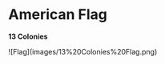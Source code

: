 <head>
  <h1> American Flag </h1>
</head>

<p> <b>13 Colonies</b> </p>
![Flag](images/13%20Colonies%20Flag.png)
